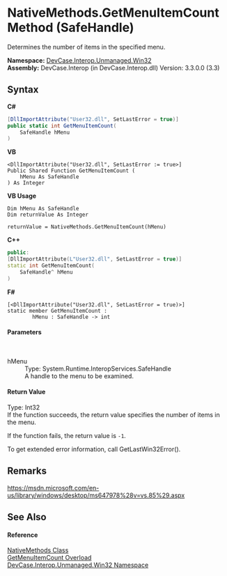 # NativeMethods.GetMenuItemCount Method (SafeHandle)
 

Determines the number of items in the specified menu.

**Namespace:**&nbsp;<a href="N_DevCase_Interop_Unmanaged_Win32">DevCase.Interop.Unmanaged.Win32</a><br />**Assembly:**&nbsp;DevCase.Interop (in DevCase.Interop.dll) Version: 3.3.0.0 (3.3)

## Syntax

**C#**<br />
``` C#
[DllImportAttribute("User32.dll", SetLastError = true)]
public static int GetMenuItemCount(
	SafeHandle hMenu
)
```

**VB**<br />
``` VB
<DllImportAttribute("User32.dll", SetLastError := true>]
Public Shared Function GetMenuItemCount ( 
	hMenu As SafeHandle
) As Integer
```

**VB Usage**<br />
``` VB Usage
Dim hMenu As SafeHandle
Dim returnValue As Integer

returnValue = NativeMethods.GetMenuItemCount(hMenu)
```

**C++**<br />
``` C++
public:
[DllImportAttribute(L"User32.dll", SetLastError = true)]
static int GetMenuItemCount(
	SafeHandle^ hMenu
)
```

**F#**<br />
``` F#
[<DllImportAttribute("User32.dll", SetLastError = true)>]
static member GetMenuItemCount : 
        hMenu : SafeHandle -> int 

```


#### Parameters
&nbsp;<dl><dt>hMenu</dt><dd>Type: System.Runtime.InteropServices.SafeHandle<br />A handle to the menu to be examined.</dd></dl>

#### Return Value
Type: Int32<br />If the function succeeds, the return value specifies the number of items in the menu. 

 If the function fails, the return value is `-1`. 

 To get extended error information, call GetLastWin32Error().

## Remarks
<a href="https://msdn.microsoft.com/en-us/library/windows/desktop/ms647978%28v=vs.85%29.aspx" target="_blank">https://msdn.microsoft.com/en-us/library/windows/desktop/ms647978%28v=vs.85%29.aspx</a>

## See Also


#### Reference
<a href="T_DevCase_Interop_Unmanaged_Win32_NativeMethods">NativeMethods Class</a><br /><a href="Overload_DevCase_Interop_Unmanaged_Win32_NativeMethods_GetMenuItemCount">GetMenuItemCount Overload</a><br /><a href="N_DevCase_Interop_Unmanaged_Win32">DevCase.Interop.Unmanaged.Win32 Namespace</a><br />